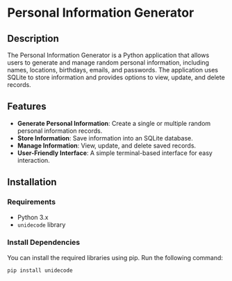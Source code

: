 # Personal Information Generator

## Description
The Personal Information Generator is a Python application that allows users to generate and manage random personal information, including names, locations, birthdays, emails, and passwords. The application uses SQLite to store information and provides options to view, update, and delete records.

## Features
- **Generate Personal Information**: Create a single or multiple random personal information records.
- **Store Information**: Save information into an SQLite database.
- **Manage Information**: View, update, and delete saved records.
- **User-Friendly Interface**: A simple terminal-based interface for easy interaction.

## Installation

### Requirements
- Python 3.x
- `unidecode` library

### Install Dependencies
You can install the required libraries using pip. Run the following command:
```bash
pip install unidecode
